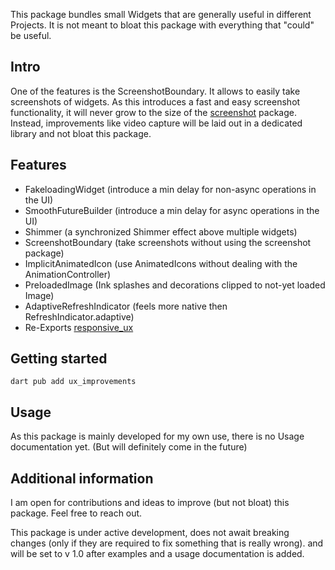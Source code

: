 <!--
This README describes the package. If you publish this package to pub.dev,
this README's contents appear on the landing page for your package.

For information about how to write a good package README, see the guide for
[writing package pages](https://dart.dev/guides/libraries/writing-package-pages).

For general information about developing packages, see the Dart guide for
[creating packages](https://dart.dev/guides/libraries/create-library-packages)
and the Flutter guide for
[developing packages and plugins](https://flutter.dev/developing-packages).
-->

This package bundles small Widgets that are generally useful in different Projects.
It is not meant to bloat this package with everything that "could" be useful.

## Intro

One of the features is the ScreenshotBoundary. It allows to easily take screenshots of widgets.
As this introduces a fast and easy screenshot functionality, it will never grow to the size of the [screenshot](https://pub.dev/packages/screenshot) package.
Instead, improvements like video capture will be laid out in a dedicated library and not bloat this package.

## Features

- FakeloadingWidget (introduce a min delay for non-async operations in the UI)
- SmoothFutureBuilder (introduce a min delay for async operations in the UI)
- Shimmer (a synchronized Shimmer effect above multiple widgets)
- ScreenshotBoundary (take screenshots without using the screenshot package)
- ImplicitAnimatedIcon (use AnimatedIcons without dealing with the AnimationController)
- PreloadedImage (Ink splashes and decorations clipped to not-yet loaded Image)
- AdaptiveRefreshIndicator (feels more native then RefreshIndicator.adaptive)
- Re-Exports [responsive_ux](https://pub.dev/packages/responsive_ux) 

## Getting started

```terminal
dart pub add ux_improvements
```

## Usage

As this package is mainly developed for my own use, there is no Usage documentation yet.
(But will definitely come in the future)

## Additional information

I am open for contributions and ideas to improve (but not bloat) this package. Feel free to reach out.

This package is under active development, does not await breaking changes (only if they are required to fix something that is really wrong).
and will be set to v 1.0 after examples and a usage documentation is added.

